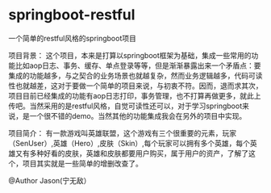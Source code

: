 # springboot-restful
一个简单的restful风格的springboot项目

项目背景：
这个项目，本来是打算以springboot框架为基础，集成一些常用的功能比如aop日志、事务、缓存、单点登录等等，但是渐渐暴露出来一个矛盾点：要集成的功能越多，与之契合的业务场景也就越复杂，然而业务逻辑越多，代码可读性也就越差，这对于要做一个简单的项目来说，与初衷不符。因而，退而求其次，项目目前已经集成的功能有aop日志打印，事务管理，也不打算再做更多，就此上传吧。当然采用的是restful风格，自觉可读性还可以，对于学习springboot来说，是一个很不错的demo。当然其他的功能集成我会在另外的项目中实现。

项目简介：
有一款游戏叫英雄联盟，这个游戏有三个很重要的元素，玩家（SenUser）,英雄（Hero）,皮肤（Skin）,每个玩家可以拥有多个英雄，每个英雄又有多种好看的皮肤，英雄和皮肤都要用户购买，属于用户的资产，了解了这个，项目其实就是一些简单的增删改查了。

@Author Jason(宁无敌）
